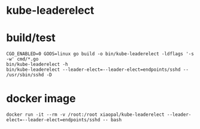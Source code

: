 # kube-leaderelect

# build/test
```
CGO_ENABLED=0 GOOS=linux go build -o bin/kube-leaderelect -ldflags '-s -w' cmd/*.go
bin/kube-leaderelect -h
bin/kube-leaderelect --leader-elect=--leader-elect=endpoints/sshd -- /usr/sbin/sshd -D

```

# docker image
```
docker run -it --rm -v /root:/root xiaopal/kube-leaderelect --leader-elect=--leader-elect=endpoints/sshd -- bash
```